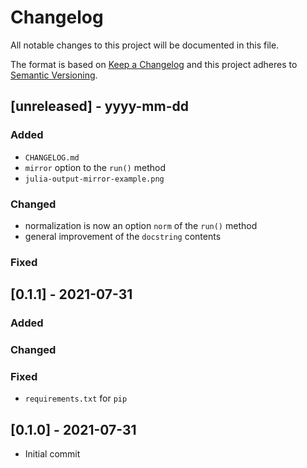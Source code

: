 # Changelog

All notable changes to this project will be documented in this file.

The format is based on [Keep a Changelog](http://keepachangelog.com/)
and this project adheres to [Semantic Versioning](http://semver.org/).

## [unreleased] - yyyy-mm-dd

### Added
- `CHANGELOG.md`
- `mirror` option to the `run()` method
- `julia-output-mirror-example.png`

### Changed
- normalization is now an option `norm` of the `run()` method
- general improvement of the `docstring` contents

### Fixed

## [0.1.1] - 2021-07-31

### Added

### Changed

### Fixed
- `requirements.txt` for `pip`

## [0.1.0] - 2021-07-31
- Initial commit
